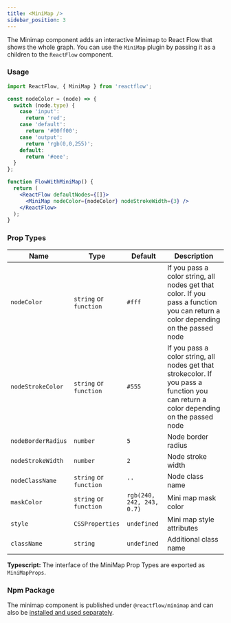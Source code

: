 ```yaml
---
title: <MiniMap />
sidebar_position: 3
---
```


The Minimap component adds an interactive Minimap to React Flow that shows the whole graph. You can use the `MiniMap` plugin by passing it as a children to the `ReactFlow` component.

### Usage

```jsx
import ReactFlow, { MiniMap } from 'reactflow';

const nodeColor = (node) => {
  switch (node.type) {
    case 'input':
      return 'red';
    case 'default':
      return '#00ff00';
    case 'output':
      return 'rgb(0,0,255)';
    default:
      return '#eee';
  }
};

function FlowWithMiniMap() {
  return (
    <ReactFlow defaultNodes={[]}>
      <MiniMap nodeColor={nodeColor} nodeStrokeWidth={3} />
    </ReactFlow>
  );
}
```

### Prop Types

| Name               | Type                   | Default                   | Description                                                                                                                            |
| ------------------ | ---------------------- | ------------------------- | -------------------------------------------------------------------------------------------------------------------------------------- |
| `nodeColor`        | `string` or `function` | `#fff`                    | If you pass a color string, all nodes get that color. If you pass a function you can return a color depending on the passed node       |
| `nodeStrokeColor`  | `string` or `function` | `#555`                    | If you pass a color string, all nodes get that strokecolor. If you pass a function you can return a color depending on the passed node |
| `nodeBorderRadius` | `number`               | `5`                       | Node border radius                                                                                                                     |
| `nodeStrokeWidth`  | `number`               | `2`                       | Node stroke width                                                                                                                      |
| `nodeClassName`    | `string` or `function` | `''`                      | Node class name                                                                                                                        |
| `maskColor`        | `string` or `function` | `rgb(240, 242, 243, 0.7)` | Mini map mask color                                                                                                                    |
| `style`            | `CSSProperties`        | `undefined`               | Mini map style attributes                                                                                                              |
| `className`        | `string`               | `undefined`               | Additional class name                                                                                                                  |

**Typescript:** The interface of the MiniMap Prop Types are exported as `MiniMapProps`.

### Npm Package

The minimap component is published under `@reactflow/minimap` and can also be [installed and used separately](docs/getting-started/installation/#reactflowminimap).

